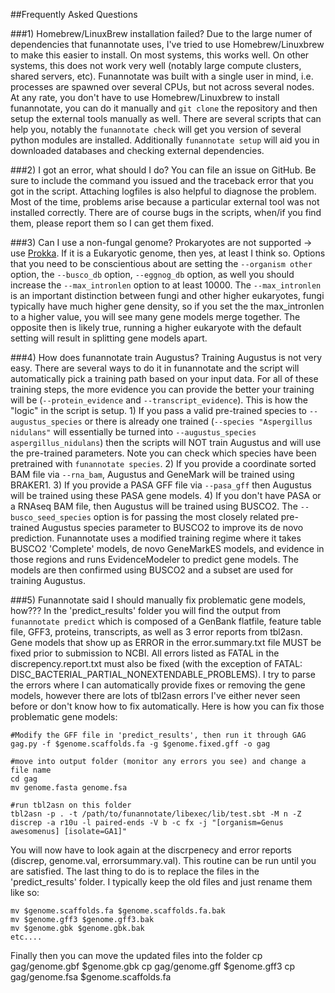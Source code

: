##Frequently Asked Questions

###1) Homebrew/LinuxBrew installation failed?
Due to the large numer of dependencies that funannotate uses, I've tried to use Homebrew/Linuxbrew to make this easier to install.  On most systems, this works well.  On other systems, this does not work very well (notably large compute clusters, shared servers, etc).  Funannotate was built with a single user in mind, i.e. processes are spawned over several CPUs, but not across several nodes.  At any rate, you don't have to use Homebrew/Linuxbrew to install funannotate, you can do it manually and `git clone` the repository and then setup the external tools manually as well.  There are several scripts that can help you, notably the `funannotate check` will get you version of several python modules are installed.  Additionally `funannotate setup` will aid you in downloaded databases and checking external dependencies.

###2) I got an error, what should I do?
You can file an issue on GitHub.  Be sure to include the command you issued and the traceback error that you got in the script.  Attaching logfiles is also helpful to diagnose the problem.  Most of the time, problems arise because a particular external tool was not installed correctly.  There are of course bugs in the scripts, when/if you find them, please report them so I can get them fixed.

###3) Can I use a non-fungal genome?
Prokaryotes are not supported -> use [Prokka](https://github.com/tseemann/prokka).  If it is a Eukaryotic genome, then yes, at least I think so.  Options that you need to be conscientious about are setting the `--organism other` option, the `--busco_db` option, `--eggnog_db` option, as well you should increase the `--max_intronlen` option to at least 10000. The `--max_intronlen` is an important distinction between fungi and other higher eukaryotes, fungi typically have much higher gene density, so if you set the the max_intronlen to a higher value, you will see many gene models merge together.  The opposite then is likely true, running a higher eukaryote with the default setting will result in splitting gene models apart.

###4) How does funannotate train Augustus?
Training Augustus is not very easy.  There are several ways to do it in funannotate and the script will automatically pick a training path based on your input data.  For all of these training steps, the more evidence you can provide the better your training will be (`--protein_evidence` and `--transcript_evidence`). This is how the "logic" in the script is setup.  1) If you pass a valid pre-trained species to `--augustus_species` or there is already one trained (`--species "Aspergillus nidulans"` will essentially be turned into `--augustus_species aspergillus_nidulans`) then the scripts will NOT train Augustus and will use the pre-trained parameters.  Note you can check which species have been pretrained with `funannotate species`. 2) If you provide a coordinate sorted BAM file via `--rna_bam`, Augustus and GeneMark will be trained using BRAKER1.  3) If you provide a PASA GFF file via `--pasa_gff` then Augustus will be trained using these PASA gene models. 4) If you don't have PASA or a RNAseq BAM file, then Augustus will be trained using BUSCO2.  The `--busco_seed_species` option is for passing the most closely related pre-trained Augustus species parameter to BUSCO2 to improve its de novo prediction.  Funannotate uses a modified training regime where it takes BUSCO2 'Complete' models, de novo GeneMarkES models, and evidence in those regions and runs EvidenceModeler to predict gene models.  The models are then confirmed using BUSCO2 and a subset are used for training Augustus.

###5) Funannotate said I should manually fix problematic gene models, how???
In the 'predict_results' folder you will find the output from `funannotate predict` which is composed of a GenBank flatfile, feature table file, GFF3, proteins, transcripts, as well as 3 error reports from tbl2asn.  Gene models that show up as ERROR in the error.summary.txt file MUST be fixed prior to submission to NCBI.  All errors listed as FATAL in the discrepency.report.txt must also be fixed (with the exception of FATAL: DISC_BACTERIAL_PARTIAL_NONEXTENDABLE_PROBLEMS).  I try to parse the errors where I can automatically provide fixes or removing the gene models, however there are lots of tbl2asn errors I've either never seen before or don't know how to fix automatically.  Here is how you can fix those problematic gene models:
```
#Modify the GFF file in 'predict_results', then run it through GAG
gag.py -f $genome.scaffolds.fa -g $genome.fixed.gff -o gag

#move into output folder (monitor any errors you see) and change a file name
cd gag
mv genome.fasta genome.fsa

#run tbl2asn on this folder
tbl2asn -p . -t /path/to/funannotate/libexec/lib/test.sbt -M n -Z discrep -a r10u -l paired-ends -V b -c fx -j "[organism=Genus awesomenus] [isolate=GA1]"
```
You will now have to look again at the discrpenecy and error reports (discrep, genome.val, errorsummary.val).  This routine can be run until you are satisfied.  The last thing to do is to replace the files in the 'predict_results' folder.  I typically keep the old files and just rename them like so:
```
mv $genome.scaffolds.fa $genome.scaffolds.fa.bak
mv $genome.gff3 $genome.gff3.bak
mv $genome.gbk $genome.gbk.bak
etc....
```
Finally then you can move the updated files into the folder
cp gag/genome.gbf $genome.gbk
cp gag/genome.gff $genome.gff3
cp gag/genome.fsa $genome.scaffolds.fa



